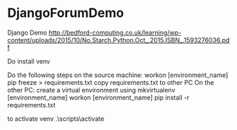 # DjangoForumDemo
Django Demo 
http://bedford-computing.co.uk/learning/wp-content/uploads/2015/10/No.Starch.Python.Oct_.2015.ISBN_.1593276036.pdf

Do install venv

Do the following steps on the source machine:
workon [environment_name]
pip freeze > requirements.txt
copy requirements.txt to other PC
On the other PC:
create a virtual environment using mkvirtualenv [environment_name]
workon [environment_name]
pip install -r requirements.txt

to activate venv
.\scripts\activate